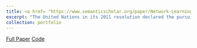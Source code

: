 ```yaml
---
title: <a href= "https://www.semanticscholar.org/paper/Network-Learning-Approaches-to-study-World-Dixit-Chaudhary/109211e2be1ec9985627a14e6b31f7090611db2b">"Network Learning approaches to study World Happiness"</a>
excerpt: "The United Nations in its 2011 resolution declared the pursuit of happiness a fundamental human goal and proposed public and economic policies centered around happiness. In this paper we used 2 types of computational strategies viz. Predictive Modelling and Bayesian Networks (BNs) to model the processed historical happiness index data of 156 nations published by UN since 2012. We attacked the problem of prediction using General Regression Neural Networks (GRNNs) and show that it out performs other state of the art predictive models. To understand causal links amongst key features that have been proven to have a significant impact on world happiness, we first used a manual discretization scheme to discretize continuous variables into 3 levels viz. Low, Medium and High. A consensus World Happiness BN structure was then fixed after amalgamating information by learning 10000 different BNs using bootstrapping. Lastly, exact inference through conditional probability queries was used on this BN to unravel interesting relationships among the important features affecting happiness which would be useful in policy making.<br/><img src='/images/happiness.png' style="width:128px;height:128px;">"
collection: portfolio
---
```

<a href="https://arxiv.org/pdf/2007.09181" class="btn btn-primary btn-lg active" role="button" aria-pressed="true">Full Paper</a>
<a href="https://github.com/Sid-darthvader/Network_Learning_approaches_to_study_World_Happiness" class="btn btn-secondary btn-lg active" role="button" aria-pressed="true">Code</a>
